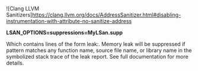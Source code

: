 
![Clang LLVM Sanitizers]https://clang.llvm.org/docs/AddressSanitizer.html#disabling-instrumentation-with-attribute-no-sanitize-address

<!-- to suppress LeakSanitizer -->
**LSAN_OPTIONS=suppressions=MyLSan.supp**

Which contains lines of the form leak:<pattern>. Memory leak will be suppressed if pattern matches any function name, source file name, or library name in the symbolized stack trace of the leak report. See full documentation for more details.



